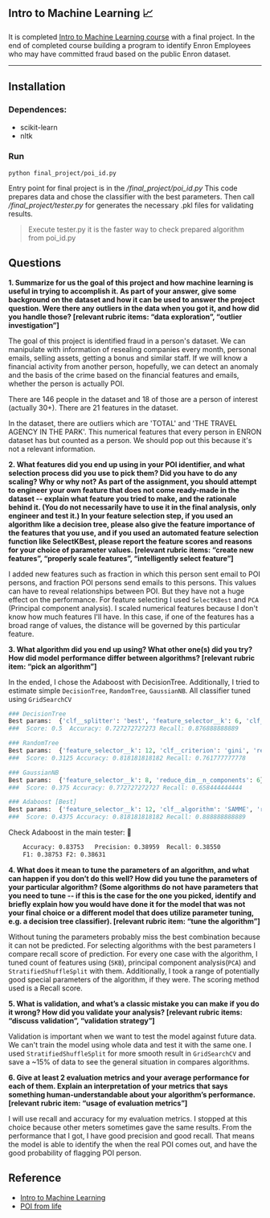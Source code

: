 ## Intro to Machine Learning :chart_with_upwards_trend:

It is completed [Intro to Machine Learning course](https://classroom.udacity.com/courses/ud120) with a final project. In the end of completed course building a program to identify Enron Employees who may have committed fraud based on the public Enron dataset.

- - - -

## Installation

### Dependences:
* scikit-learn
* nltk

### Run
`python final_project/poi_id.py`

Entry point for final project is in the _/final_project/poi_id.py_
This code prepares data and chose the classifier with the best parameters. Then call _/final_project/tester.py_ for generates the necessary .pkl files for validating results.
>Execute tester.py it is the faster way to check prepared algorithm from poi_id.py

## Questions



<strong> 1. Summarize for us the goal of this project and how machine learning is useful in trying to accomplish it. As part of your answer, give some background on the dataset and how it can be used to answer the project question. Were there any outliers in the data when you got it, and how did you handle those? [relevant rubric items: “data exploration”, “outlier investigation”] </strong> 

The goal of this project is identified fraud in a person's dataset. We can manipulate with information of resealing companies every month, personal emails, selling assets, getting a bonus and similar staff. If we will know a financial activity from another person, hopefully, we can detect an anomaly and the basis of the crime based on the financial features and emails, whether the person is actually POI.

There are 146 people in the dataset and 18 of those are a person of interest (actually 30+). There are 21 features in the dataset.

In the dataset, there are outliers which are 'TOTAL' and 'THE TRAVEL AGENCY IN THE PARK'. This numerical features that every person in ENRON dataset has but counted as a person. We should pop out this because it's not a relevant information.


<strong> 2. What features did you end up using in your POI identifier, and what selection process did you use to pick them? Did you have to do any scaling? Why or why not? As part of the assignment, you should attempt to engineer your own feature that does not come ready-made in the dataset -- explain what feature you tried to make, and the rationale behind it. (You do not necessarily have to use it in the final analysis, only engineer and test it.) In your feature selection step, if you used an algorithm like a decision tree, please also give the feature importance of the features that you use, and if you used an automated feature selection function like SelectKBest, please report the feature scores and reasons for your choice of parameter values. [relevant rubric items: “create new features”, “properly scale features”, “intelligently select feature”] </strong>

I added new features such as fraction in which this person sent email to POI persons, and fraction POI persons send emails to this persons. This values can have to reveal relationships between POI. But they have not a huge effect on the performance.
For feature selecting I used `SelectKBest` and `PCA` (Principal component analysis). I scaled numerical features because I don't know how much features I'll have. In this case, if one of the features has a broad range of values, the distance will be governed by this particular feature. 


<strong> 3. What algorithm did you end up using? What other one(s) did you try? How did model performance differ between algorithms?  [relevant rubric item: “pick an algorithm”]</strong>

In the ended, I chose the Adaboost with DecisionTree. Additionally, I tried to estimate simple `DecisionTree`, `RandomTree`, `GaussianNB`. All classifier tuned using `GridSearchCV`

```python
### DecisionTree
Best params:  {'clf__splitter': 'best', 'feature_selector__k': 6, 'clf__max_features': 2, 'clf__max_depth': 8, 'reduce_dim__n_components': 3}
###  Score: 0.5  Accuracy: 0.727272727273 Recall: 0.876888888889
```
```python
### RandomTree
Best params:  {'feature_selector__k': 12, 'clf__criterion': 'gini', 'reduce_dim__n_components': 2, 'clf__min_samples_split': 6}
###  Score: 0.3125 Accuracy: 0.818181818182 Recall: 0.761777777778
```
```python
### GaussianNB
Best params:  {'feature_selector__k': 8, 'reduce_dim__n_components': 6}
###  Score: 0.375 Accuracy: 0.772727272727 Recall: 0.658444444444
```

```python
### Adaboost [Best] 
Best params:  {'feature_selector__k': 12, 'clf__algorithm': 'SAMME', 'reduce_dim__n_components': 3, 'clf__n_estimators': 1000}
###  Score: 0.4375 Accuracy: 0.818181818182 Recall: 0.888888888889
```
Сheck Adaboost in the main tester: :checkered_flag:
```xml
	Accuracy: 0.83753	Precision: 0.38959	Recall: 0.38550	
    F1: 0.38753	F2: 0.38631
```


<strong> 4. What does it mean to tune the parameters of an algorithm, and what can happen if you don’t do this well? How did you tune the parameters of your particular algorithm? (Some algorithms do not have parameters that you need to tune -- if this is the case for the one you picked, identify and briefly explain how you would have done it for the model that was not your final choice or a different model that does utilize parameter tuning, e.g. a decision tree classifier). [relevant rubric item: “tune the algorithm”]</strong>


Without tuning the parameters probably miss the best combination because it can not be predicted. For selecting algorithms with the best parameters I compare recall score of prediction.
For every one case with the algorithm, I tuned count of features using (`SKB`), principal component analysis(`PCA`) and `StratifiedShuffleSplit` with them. Additionally, I took a range of potentially good special parameters of the algorithm, if they were. The scoring method used is a Recall score.


<strong> 5. What is validation, and what’s a classic mistake you can make if you do it wrong? How did you validate your analysis?  [relevant rubric items: “discuss validation”, “validation strategy”]</strong>

Validation is important when we want to test the model against future data. We can't train the model using whole data and test it with the same one. I used `StratifiedShuffleSplit` for more smooth result in `GridSearchCV` and save a ~15% of data to see the general situation in compares algorithms. 


 <strong> 6. Give at least 2 evaluation metrics and your average performance for each of them.  Explain an interpretation of your metrics that says something human-understandable about your algorithm’s performance. [relevant rubric item: “usage of evaluation metrics”]</strong>

I will use recall and accuracy for my evaluation metrics. I stopped at this choice because other meters sometimes gave the same results. From the performance that I got, I have good precision and good recall. That means the model is able to identify the when the real POI comes out, and have the good probability of flagging POI person. 


## Reference

* [Intro to Machine Learning](https://classroom.udacity.com/courses/ud120)
* [POI from life](http://www.nytimes.com/packages/html/national/20061023_ENRON_TABLE/index.html)

